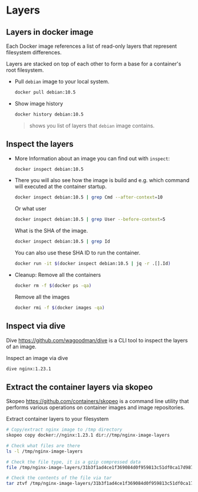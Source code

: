 # Layers

## Layers in docker image

Each Docker image references a list of read-only layers that represent filesystem differences.

Layers are stacked on top of each other to form a base for a container's root filesystem.

* Pull `debian` image to your local system.

  ```bash
  docker pull debian:10.5
  ```

* Show image history

  ```bash
  docker history debian:10.5
  ```

  >shows you list of layers that `debian` image contains.

## Inspect the layers

* More Information about an image you can find out with `inspect`:

  ```bash
  docker inspect debian:10.5
  ```

* There you will also see how the image is build and e.g. which command will executed at the container startup.

  ```bash
  docker inspect debian:10.5 | grep Cmd --after-context=10
  ```

  Or what user

  ```bash
  docker inspect debian:10.5 | grep User --before-context=5
  ```

  What is the SHA of the image.

  ```bash
  docker inspect debian:10.5 | grep Id
  ```

  You can also use these SHA ID to run the container.

  ```bash
  docker run -it $(docker inspect debian:10.5 | jq -r .[].Id)
  ```

* Cleanup:
  Remove all the containers

  ```bash
  docker rm -f $(docker ps -qa)
  ```

  Remove all the images

  ```bash
  docker rmi -f $(docker images -qa)
  ```

## Inspect via dive

Dive <https://github.com/wagoodman/dive> is a CLI tool to inspect the layers of an image.

Inspect an image via dive

```bash
dive nginx:1.23.1
```

## Extract the container layers via skopeo

Skopeo <https://github.com/containers/skopeo> is a command line utility that performs various operations on container images and image repositories.

Extract container layers to your filesystem

```bash
# Copy/extract nginx image to /tmp directory
skopeo copy docker://nginx:1.23.1 dir://tmp/nginx-image-layers

# Check what files are there
ls -l /tmp/nginx-image-layers

# Check the file type, it is a gzip compressed data
file /tmp/nginx-image-layers/31b3f1ad4ce1f369084d0f959813c51df0ca17d9877d5ee88c2db6ff88341430

# Check the contents of the file via tar
tar ztvf /tmp/nginx-image-layers/31b3f1ad4ce1f369084d0f959813c51df0ca17d9877d5ee88c2db6ff88341430
```
